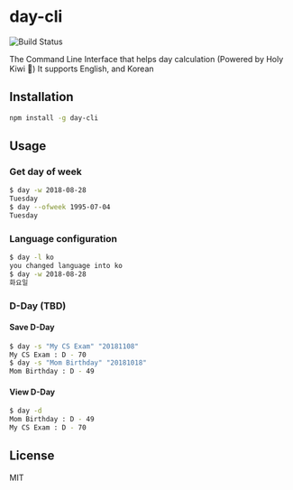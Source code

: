 # day-cli

![Build Status](https://img.shields.io/teamcity/codebetter/bt428.svg)

The Command Line Interface that helps day calculation (Powered by Holy Kiwi 🥝)
It supports English, and Korean

## Installation
```bash
npm install -g day-cli
```

## Usage

### Get day of week
```bash
$ day -w 2018-08-28
Tuesday
$ day --ofweek 1995-07-04
Tuesday
```

### Language configuration
```bash
$ day -l ko
you changed language into ko
$ day -w 2018-08-28
화요일
```

### D-Day (TBD)

#### Save D-Day
```bash
$ day -s "My CS Exam" "20181108"
My CS Exam : D - 70
$ day -s "Mom Birthday" "20181018"
Mom Birthday : D - 49
```

#### View D-Day
```bash
$ day -d
Mom Birthday : D - 49
My CS Exam : D - 70
```


## License
MIT

